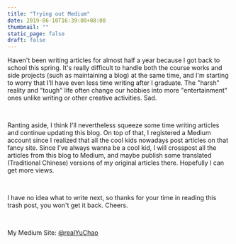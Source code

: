 ```yaml
---
title: "Trying out Medium"
date: 2019-06-10T16:39:00+08:00
thumbnail: ""
static_page: false
draft: false
---
```

Haven't been writing articles for almost half a year because I got back to school this spring. It's really difficult to handle both the course works and side projects (such as maintaining a blog) at the same time, and I'm starting to worry that I'll have even less time writing after I graduate. The "harsh" reality and "tough" life often change our hobbies into more "entertainment" ones unlike writing or other creative activities. Sad.

<br />

Ranting aside, I think I'll nevertheless squeeze some time writing articles and continue updating this blog. On top of that, I registered a Medium account since I realized that all the cool kids nowadays post articles on that fancy site. Since I've always wanna be a cool kid, I will crosspost all the articles from this blog to Medium, and maybe publish some translated (Traditional Chinese) versions of my original articles there. Hopefully I can get more views.

<br />

I have no idea what to write next, so thanks for your time in reading this trash post, you won't get it back. Cheers.

<br />

My Medium Site: [@realYuChao](https://medium.com/@realYuChao)